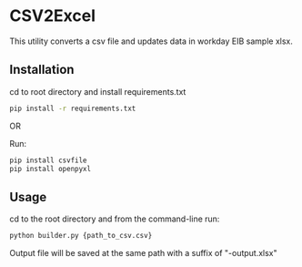 # CSV2Excel
This utility converts a csv file and updates data in workday EIB sample xlsx.

## Installation

cd to root directory and install requirements.txt

```bash
pip install -r requirements.txt
```

OR

Run:
```bash
pip install csvfile
pip install openpyxl
```

## Usage
cd to the root directory and from the command-line run:
```bash
python builder.py {path_to_csv.csv}
```

Output file will be saved at the same path with a suffix of "-output.xlsx"